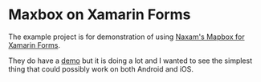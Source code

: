 # Maxbox on Xamarin Forms

The example project is for demonstration of using [Naxam's Mapbox for Xamarin Forms](https://github.com/NAXAM/mapbox-xamarin-forms). 

They do have a [demo](https://github.com/NAXAM/mapbox-xamarin-forms/tree/master/demo) but it is doing a lot and I wanted to see the simplest thing that could possibly work on both Android and iOS.